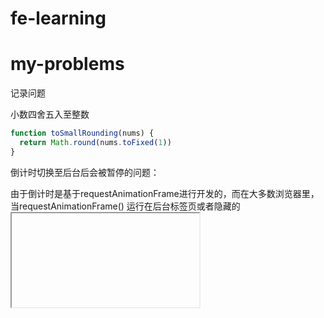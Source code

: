 # fe-learning
# my-problems

记录问题

小数四舍五入至整数


```javascript
function toSmallRounding(nums) {
  return Math.round(nums.toFixed(1))
}
```

倒计时切换至后台后会被暂停的问题：

由于倒计时是基于requestAnimationFrame进行开发的，而在大多数浏览器里，当requestAnimationFrame() 运行在后台标签页或者隐藏的<iframe> 里时，requestAnimationFrame() 会被暂停调用以提升性能和电池寿命，所以会导致该问题。

可以采用监听页面可见性来刷新倒计时解决该问题

```javascript
// 应用demo
// startSimulation 和 pauseSimulation 在其他地方定义
function handleVisibilityChange() {
  if (document.hidden) {
    pauseSimulation();
  } else  {
    startSimulation();
  }
}

document.addEventListener("visibilitychange", handleVisibilityChange, false);
```

相关API

[`Document.hidden`](https://developer.mozilla.org/zh-CN/docs/Web/API/Document/hidden) 只读

如果页面处于被认为是对用户隐藏状态时返回true，否则返回false。

[`Document.visibilityState`](https://developer.mozilla.org/zh-CN/docs/Web/API/Document/visibilityState) 只读

是一个用来展示文档当前的可见性的[`DOMString`](https://developer.mozilla.org/zh-CN/docs/Web/API/DOMString) 。该属性的值为以下值之一：

- `visible` : 页面内容至少是部分可见。 在实际中，这意味着页面是非最小化窗口的前景选项卡。
- `hidden` : 页面内容对用户不可见。 在实际中，这意味着文档可以是一个后台标签，或是最小化窗口的一部分，或是在操作系统锁屏激活的状态下。
- `prerender` : 页面内容正在被预渲染且对用户是不可见的(被document.hidden当做隐藏). 文档可能初始状态为prerender，但绝不会从其它值转为该值。>
- 注释：有的浏览器不支持此功能`unloaded` : 页面正在从内存中卸载。
- 注释：有的浏览器不支持此功能

[`Document.onvisibilitychange`](https://developer.mozilla.org/zh-CN/docs/Web/API/Document/onvisibilitychange)

[`EventListener`](https://developer.mozilla.org/zh-CN/docs/Web/API/EventListener) 提供在`visibilitychange (en-US)` 事件被触发时要调用的代码。



1.边界值问题

​	使用text-overflow,如果要使这个属性生效必须使元素有宽度。

```css
*{
	text-overflow: ellipsis;
  overflow: hidden;
  white-space: nowrap;
}
```

2.布局问题

​	absolute、fixed

​	flex

可以考虑少使用div，多使用类似ul、li的元素。

设计的原则是：能够让元素在正常的文档流下布局则不适用absolute，如果必要使用absolute则必须要注意子绝父相的道理。

3.禁止双击放大

```javascript
<meta name="viewport" content="width=device-width,inital-scale=1.0,maximum-scale=1.0,user-scale=0">

window.onload=function() {
  document.addEventListener('touchstart',function (event){
    if(event.touches.length>1){
      event.preventDefault();
    }
  });
  var lastTouchEnd = 0;
  document.addEventListener('touchend',function (event){
    var now = (new Date()).getTime();
    if(now -lastTouchEnd <= 300){
      event.preventDefault();
    }
    lastTouchEnd = now;
  },false);
  document.addEventListener('gesturestart',function (event){
    event.preventDefault();
  });
}
```

4.CSS overscroll-behavior让滚动嵌套时父滚动不触发、scroll-behavior用于滚动平滑、scroll snap用于滚动定位加上文本的滚动边界。

在模板字符串中，空格、缩进、换行都会被保留

  
1.接口返回，统一结构

2.try-catch融入

3.sql本身字段

				
				
				# 深入解析CSS

每一个CSS属性都有初始（默认）值。如果将initial值赋给某个属性，那么就会有效地将其重置为默认值，这种操作相当于硬复位了该值。

声明display: initial等价于display: inline。不管应用于哪种类型的元素，它都不会等于display: block。这是因为initial重置为属性的初始值，而不是元素的初始值。inline才是display属性的初始值。

##### 简写属性会默默覆盖其他样式

大多数简写属性可以省略一些值，只指定我们关注的值。但是要知道，这样做仍然会设置省略的值，即它们会被隐式地设置为初始值。这会默默覆盖在其他地方定义的样式。

##### 简写值的顺序

##### 上、右、下、左

指定三个值时，左边和右边都会使用第二个值。指定两个值时，上边和下边会使用第一个值。如果只指定一个值，那么四个方向都会使用这个值。

background-position:25% 75%则先指定水平方向的右/左属性值，然后才是垂直方向的上/下属性值。

box-shadow先指定x值再指定y值



CSS为网页带来了后期绑定（late-binding）的样式：直到内容和样式都完成了，二者才会结合起来。

响应式——在CSS中指的是样式能够根据浏览器窗口的大小有不同的“响应”。这要求有意地考虑任何尺寸的手机、平板设备，或者桌面屏幕。



视口——浏览器窗口里网页可见部分的边框区域。它不包括浏览器的地址栏、工具栏、状态栏。

❑ vh：视口高度的1/100。

❑ vw：视口宽度的1/100。

❑ vmin：视口宽、高中较小的一方的1/100（IE9中叫vm，而不是vmin）。

❑ vmax：视口宽、高中较大的一方的1/100（本书写作时IE和Edge均不支持vmax）



使用无单位的数值时，继承的是声明值，即在每个继承子元素上会重新算它的计算值。这样得到的结果几乎总是我们想要的。我们可以用一个无单位的数值给body设置行高，之后就不用修改了，除非有些地方想要不一样的行高。



### css自定义属性

变量名前面必须有两个连字符（--），用来跟CSS属性区分，剩下的部分可以随意命名。

变量必须在一个声明块内声明。这里使用了：root选择器，因此该变量可以在整个网页使用，稍后会解释这一点。

#### 使用自定义属性

```css
:root {
  --main-font: Helvetica, Arial, sans-serif;
}

p {
  font-family: var(--main-font);
}
```

var()函数接受第二个参数，它指定了备用值。如果第一个参数指定的变量未定义，那么就会使用第二个值。

说明如果var()函数算出来的是一个非法值，对应的属性就会设置为其初始值。比如，如果在padding: var(--brand-color)中的变量算出来是一个颜色，它就是一个非法的内边距值。这种情况下，内边距会设置为0。

css自定义属性，它真正的意义在于，自定义属性的声明能够层叠和继承：可以在多个选择器中定义相同的变量，这个变量在网页的不同地方有不同的值。（可以通过javascript对自定义属性进行更改）

```javascript
var rootElement = document.documentElement;
var styles = getComputedStyle(rootElement);
var mainColor = styles.getPropertyValue('--main-bg');

var rootElement = document.documentElement;
rootElement.style.setProperty('--main-bg', '#cdf');
```

普通文档流——指的是网页元素的默认布局行为。行内元素跟随文字的方向从左到右排列，当到达容器边缘时会换行。块级元素会占据完整的一行，前后都有换行。

用百分比指定高度存在问题。百分比参考的是元素容器块的大小，但是容器的高度通常是由子元素的高度决定的。这样会造成死循环，浏览器处理不了，因此它会忽略这个声明。要想让百分比高度生效，必须给父元素明确定义一个高度。



可以用表格元素的border-spacing属性来定义单元格的间距。该属性接受两个长度值：水平间距和垂直间距。（也可以将这两个长度值指定为同一值。）可以给容器加上border-spacing:1.5em 0，但这会产生一个特殊的副作用：这个值也会作用于表格的外边缘。这样两列就无法跟头部左右对齐了。



vertical-align声明只会影响行内元素或者table-cell元素。对于行内元素，它控制着该元素跟同一行内其他元素之间的对齐关系。比如，可以用它控制一个行内的图片跟相邻的文字对齐。对于显示为table-cell的元素，vertical-align控制了内容在单元格内的对齐。如果你的页面用了CSS表格布局，那么可以用vertical-align来实现垂直居中。
